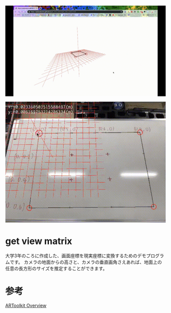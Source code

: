 ![demo1](demo1.gif)

![demo2](demo2.gif)

# get view matrix
大学3年のころに作成した、画面座標を現実座標に変換するためのデモプログラムです。
カメラの地面からの高さと、カメラの垂直画角さえあれば、地面上の任意の長方形のサイズを推定することができます。

# 参考
[ARToolkit Overview](https://im-lab.net/artoolkit-overview/)